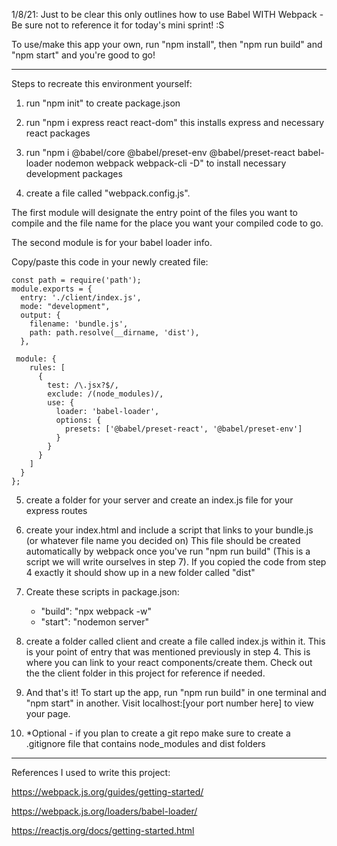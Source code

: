 1/8/21: Just to be clear this only outlines how to use Babel WITH Webpack - Be sure not to reference it for today's mini sprint! :S

To use/make this app your own, run "npm install", then "npm run build" and "npm start" and you're good to go!

---------------------------------------------------------------------------------------------------------------------


Steps to recreate this environment yourself:

1) run "npm init" to create package.json

2) run "npm i express react react-dom" this installs express and necessary react packages

3) run "npm i @babel/core @babel/preset-env @babel/preset-react babel-loader nodemon webpack webpack-cli -D" to install necessary development packages

4) create a file called "webpack.config.js". 

The first module will designate the entry point of the files you want to compile 
and the file name for the place you want your compiled code to go.

The second module is for your babel loader info.

Copy/paste this code in your newly created file:

    const path = require('path');
    module.exports = {
      entry: './client/index.js',
      mode: "development",
      output: {
        filename: 'bundle.js',
        path: path.resolve(__dirname, 'dist'),
      },

     module: {
        rules: [
          {
            test: /\.jsx?$/,
            exclude: /(node_modules)/,
            use: {
              loader: 'babel-loader',
              options: {
                presets: ['@babel/preset-react', '@babel/preset-env']
              }
            }
          }
        ]
      }
    };


5) create a folder for your server and create an index.js file for your express routes

6) create your index.html and include a script that links to your bundle.js (or whatever file name you decided on)
This file should be created automatically by webpack once you've run "npm run build" (This is a script we will write ourselves in step 7).
If you copied the code from step 4 exactly it should show up in a new folder called "dist"

7) Create these scripts in package.json:

     - "build": "npx webpack -w"
     - "start": "nodemon server"


8) create a folder called client and create a file called index.js within it. This is your point of entry that was mentioned previously in step 4.
This is where you can link to your react components/create them. Check out the the client folder in this project for reference if needed.

9) And that's it! To start up the app, run "npm run build" in one terminal and "npm start" in another. Visit localhost:[your port number here] to view your page.

10) *Optional - if you plan to create a git repo make sure to create a .gitignore file that contains node_modules and dist folders


-----------------------------------------------------------------------------------------------------------------------------------------------

References I used to write this project:

https://webpack.js.org/guides/getting-started/

https://webpack.js.org/loaders/babel-loader/

https://reactjs.org/docs/getting-started.html
